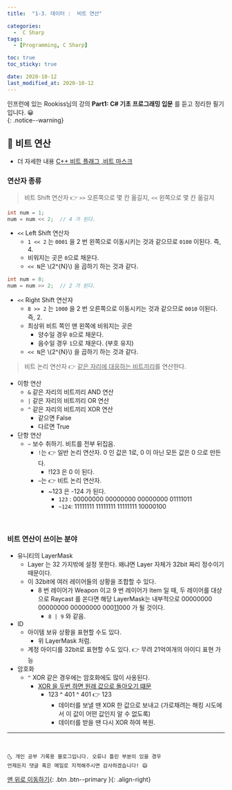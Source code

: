 ```yaml
---
title:  "1-3. 데이터 :  비트 연산" 

categories:
  -  C Sharp
tags:
  - [Programming, C Sharp]

toc: true
toc_sticky: true

date: 2020-10-12
last_modified_at: 2020-10-12
---
```


인프런에 있는 Rookiss님의 강의 **Part1: C# 기초 프로그래밍 입문** 를 듣고 정리한 필기입니다. 😀  
{: .notice--warning}
 
## 🚖 비트 연산

- 더 자세한 내용 [C++ 비트 플래그 ,비트 마스크](https://ansohxxn.github.io/cpp/chapter3-3/)

### 연산자 종류

> 비트 Shift 연산자 👉 `>>` 오른쪽으로 몇 칸 옮길지, `<<` 왼쪽으로 몇 칸 옮길지

```c#
int num = 1;
num = num << 2;  // 4 가 된다.
```

- `<<` Left Shift 연산자
  - `1 << 2` 는 `0001` 을 2 번 왼쪽으로 이동시키는 것과 같으므로 `0100` 이된다. 즉, 4.
  - 비워지는 곳은 `0`으로 채운다. 
  - `<< N`은 \\(2^{N}\\) 을 곱하기 하는 것과 같다.  

```c#
int num = 8;
num = num >> 2;  // 2 가 된다.
```

- `<<` Right Shift 연산자
  - `8 >> 2` 는 `1000` 을 2 번 오른쪽으로 이동시키는 것과 같으므로 `0010` 이된다. 즉, 2.
  - 최상위 비트 쪽인 맨 왼쪽에 비워지는 곳은 
    - 양수일 경우 `0`으로 채운다. 
    - 음수일 경우 `1`으로 채운다. (부호 유지)
  - `<< N`은 \\(2^{N}\\) 을 곱하기 하는 것과 같다.  

> 비트 논리 연산자 👉 <u>같은 자리에 대응하는 비트끼리</u>를 연산한다.

- 이항 연산
  - `&` 같은 자리의 비트끼리 AND 연산
  - `|` 같은 자리의 비트끼리 OR 연산
  - `^` 같은 자리의 비트끼리 XOR 연산
    - 같으면 False
    - 다르면 True
- 단항 연산
  - `~` 보수 취하기. 비트를 전부 뒤집음.
    - `!`는 👉 일반 논리 연산자. 0 인 값은 1로, 0 이 아닌 모든 값은 0 으로 만든다. 
      - !123 은 0 이 된다.
    - `~`는 👉 비트 논리 연산자. 
      - ~123 은 -124 가 된다.
        - `123` : 00000000 00000000 00000000 01111011
        - `~124`: 11111111 11111111 11111111 10000100

<br>

### 비트 연산이 쓰이는 분야

- 유니티의 LayerMask
  - Layer 는 32 가지밖에 설정 못한다. 왜냐면 Layer 자체가 32bit 짜리 정수이기 때문이다.
  - 이 32bit에 여러 레이어들의 상황을 조합할 수 있다.
    - 8 번 레이어가 Weapon 이고 9 번 레이어가 Item 일 때, 두 레이어를 대상으로 Raycast 를 쏜다면 해당 LayerMask는 내부적으로 00000000 00000000 00000000 000<u>11</u>000 가 될 것이다.
      - `8 | 9` 와 같음.  
- ID
  - 아이템 보유 상황을 표현할 수도 있다. 
    - 위 LayerMask 처럼. 
  - 계정 아이디를 32bit로 표현할 수도 있다. 👉 무려 21억여개의 아이디 표현 가능
- 암호화
  - `^` XOR 같은 경우에는 암호화에도 많이 사옹된다.
    - <u>XOR 을 두번 하면 원래 값으로 돌아오기 떄문</u>
      - 123 ^ 401 ^ 401 👉 123
        - 데이터를 보낼 땐 XOR 한 값으로 보내고 (가로채려는 해킹 시도에서 이 값이 어떤 값인지 알 수 없도록)
        - 데이터를 받을 땐 다시 XOR 하여 복원.



***
<br>

    🌜 개인 공부 기록용 블로그입니다. 오류나 틀린 부분이 있을 경우 
    언제든지 댓글 혹은 메일로 지적해주시면 감사하겠습니다! 😄

[맨 위로 이동하기](#){: .btn .btn--primary }{: .align-right}